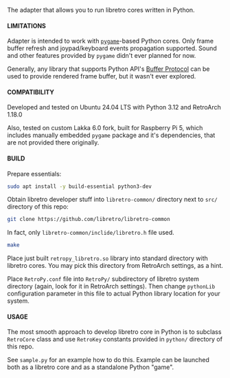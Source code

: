 The adapter that allows you to run libretro cores written in Python.

#### LIMITATIONS

Adapter is intended to work with [`pygame`](https://www.pygame.org/)-based Python cores.
Only frame buffer refresh and joypad/keyboard events propagation supported. Sound and other features
provided by `pygame` didn't ever planned for now.

Generally, any library that supports Python API's [Buffer Protocol](https://docs.python.org/3/c-api/buffer.html)
can be used to provide rendered frame buffer, but it wasn't ever explored.

#### COMPATIBILITY

Developed and tested on Ubuntu 24.04 LTS with Python 3.12 and RetroArch 1.18.0

Also, tested on custom Lakka 6.0 fork, built for Raspberry Pi 5, which includes manually
embedded `pygame` package and it's dependencies, that are not provided there originally.

#### BUILD

Prepare essentials:
```sh
sudo apt install -y build-essential python3-dev
```

Obtain libretro developer stuff into `libretro-common/` directory next to `src/` directory of this repo:
```sh
git clone https://github.com/libretro/libretro-common
```
In fact, only `libretro-common/inclide/libretro.h` file used.

  ```sh
  make
  ```

Place just built `retropy_libretro.so` library into standard directory with libretro cores.
You may pick this directory from RetroArch settings, as a hint.

Place `RetroPy.conf` file into `RetroPy/` subdirectory of libretro system directory (again, look for it in RetroArch settings).
Then change `pythonLib` configuration parameter in this file to actual Python library location for your system.

#### USAGE

The most smooth approach to develop libretro core in Python is to subclass `RetroCore` class
and use `RetroKey` constants provided in `python/` directory of this repo.

See `sample.py` for an example how to do this. Example can be launched both as a libretro core
and as a standalone Python "game".

